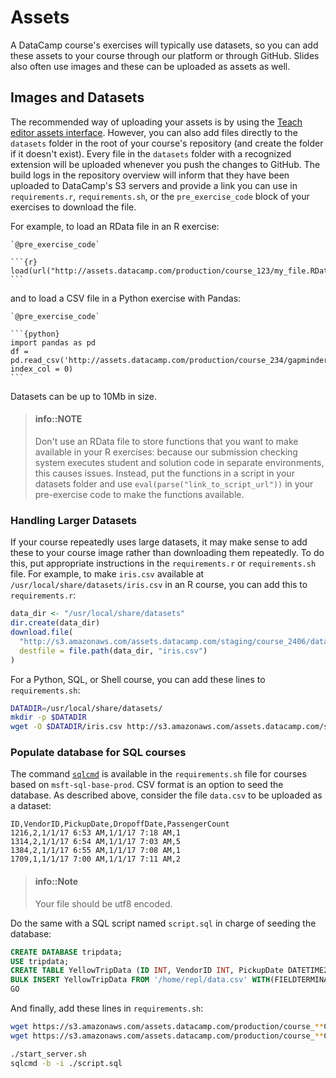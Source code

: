 # Assets

A DataCamp course's exercises will typically use datasets, so you can add these assets to your course through our platform or through GitHub. Slides also often use images and these can be uploaded as assets as well.

## Images and Datasets

The recommended way of uploading your assets is by using the [Teach editor assets interface](/interface/teach-editor.md#editor-upload-assets).  However, you can also add files directly to the `datasets` folder in the root of your course's repository (and create the folder if it doesn't exist). Every file in the `datasets` folder with a recognized extension will be uploaded whenever you push the changes to GitHub. The build logs in the repository overview will inform that they have been uploaded to DataCamp's S3 servers and provide a link you can use in `requirements.r`, `requirements.sh`, or the `pre_exercise_code` block of your exercises to download the file.

For example, to load an RData file in an R exercise:

    `@pre_exercise_code`
    
    ```{r}
    load(url("http://assets.datacamp.com/production/course_123/my_file.RData"))
    ```

and to load a CSV file in a Python exercise with Pandas:

    `@pre_exercise_code`
          
    ```{python}
    import pandas as pd
    df = pd.read_csv('http://assets.datacamp.com/production/course_234/gapminder.csv', index_col = 0)
    ```

Datasets can be up to 10Mb in size. 

> #### info::NOTE
> Don't use an RData file to store functions that you want to make available in your R exercises: because our submission checking system executes student and solution code in separate environments, this causes issues. Instead, put the functions in a script in your datasets folder and use `eval(parse("link_to_script_url"))` in your pre-exercise code to make the functions available.

### Handling Larger Datasets

If your course repeatedly uses large datasets, it may make sense to add these to your course image rather than downloading them repeatedly.  To do this, put appropriate instructions in the `requirements.r` or `requirements.sh` file.  For example, to make `iris.csv` available at `/usr/local/share/datasets/iris.csv` in an R course, you can add this to `requirements.r`:

```r
data_dir <- "/usr/local/share/datasets"
dir.create(data_dir)
download.file(
  "http://s3.amazonaws.com/assets.datacamp.com/staging/course_2406/datasets/iris.csv",
  destfile = file.path(data_dir, "iris.csv")
)
```

For a Python, SQL, or Shell course, you can add these lines to `requirements.sh`:

```sh
DATADIR=/usr/local/share/datasets/
mkdir -p $DATADIR
wget -O $DATADIR/iris.csv http://s3.amazonaws.com/assets.datacamp.com/staging/course_2406/datasets/iris.csv
```

### Populate database for SQL courses

The command [`sqlcmd`](https://docs.microsoft.com/en-us/sql/tools/sqlcmd-utility?view=sql-server-2017) is available in the `requirements.sh` file for courses based on `msft-sql-base-prod`. CSV format is an option to seed the database. As described above, consider the file `data.csv` to be uploaded as a dataset:

```csv
ID,VendorID,PickupDate,DropoffDate,PassengerCount
1216,2,1/1/17 6:53 AM,1/1/17 7:18 AM,1
1314,2,1/1/17 6:54 AM,1/1/17 7:03 AM,5
1384,2,1/1/17 6:55 AM,1/1/17 7:08 AM,1
1709,1,1/1/17 7:00 AM,1/1/17 7:11 AM,2
```

> #### info::Note
> Your file should be utf8 encoded.

Do the same with a SQL script named `script.sql` in charge of seeding the database:

```sql
CREATE DATABASE tripdata;
USE tripdata;
CREATE TABLE YellowTripData (ID INT, VendorID INT, PickupDate DATETIME2, DropoffDate DATETIME2, PassengerCount INT);
BULK INSERT YellowTripData FROM '/home/repl/data.csv' WITH(FIELDTERMINATOR =',', ROWTERMINATOR = '\n', FIRSTROW = 2);
GO
```

And finally, add these lines in `requirements.sh`:

```bash
wget https://s3.amazonaws.com/assets.datacamp.com/production/course_**COURSEID**/datasets/data.csv
wget https://s3.amazonaws.com/assets.datacamp.com/production/course_**COURSEID**/datasets/script.sql

./start_server.sh
sqlcmd -b -i ./script.sql
```
